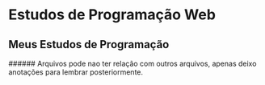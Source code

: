  <h1>Estudos de Programação Web</h1>
 <h2>Meus Estudos de Programação</h2>
 ###### Arquivos pode nao ter relação com outros arquivos, apenas deixo anotações para lembrar posteriormente.
